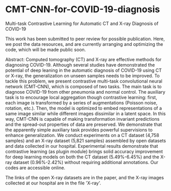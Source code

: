 # CMT-CNN-for-COVID-19-diagnosis
Multi-task Contrastive Learning for Automatic CT and X-ray Diagnosis of COVID-19

This work has been submitted to peer review for possible publication. Here, we post the data resources, and are currently arranging and optimizing the code, which will be made public soon.

Abstract: Computed tomography (CT) and X-ray are effective methods for diagnosing COVID-19. Although several studies have demonstrated the potential of deep leaning in the automatic diagnosis of COVID-19 using CT or X-ray, the generalization on unseen samples needs to be improved. To tackle this problem, we present contrastive multi-task convolutional neural network (CMT-CNN), which is composed of two tasks. The main task is to diagnose COVID-19 from other pneumonia and normal control. The auxiliary task is to encourage local aggregation though contrastive learning: first, each image is transformed by a series of augmentations (Poisson noise, rotation, etc.). Then, the model is optimized to embed representations of a same image similar while different images dissimilar in a latent space. In this way, CMT-CNN is capable of making transformation invariant predictions and the spread-out properties of data are preserved. We demonstrate that the apparently simple auxiliary task provides powerful supervisions to enhance generalization. We conduct experiments on a CT dataset (4,758 samples) and an X-ray dataset (5,821 samples) assembled by open datasets and data collected in our hospital. Experimental results demonstrate that contrastive learning (as plugin module) brings solid accuracy improvement for deep learning models on both the CT dataset (5.49%-6.45%) and the X-ray dataset (0.96%-2.42%) without requiring additional annotations. Our codes are accessible online.

The links of the open X-ray datasets are in the paper, and the X-ray images collected at our hospital are in the file 'X-ray'.
